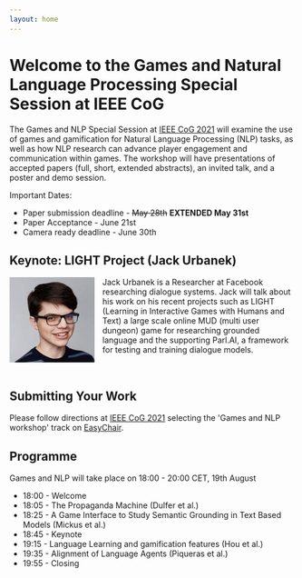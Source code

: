 ```yaml
---
layout: home
---
```


# Welcome to the Games and Natural Language Processing Special Session at IEEE CoG

The Games and NLP Special Session at [IEEE CoG 2021](https://ieee-cog.org/2021/) will examine the use of games and gamification
for Natural Language Processing (NLP) tasks, as well as how NLP research can
advance player engagement and communication within games. The workshop will have
presentations of accepted papers (full, short, extended abstracts), an invited
talk, and a poster and demo session. 

Important Dates:

- Paper submission deadline - ~~May 28th~~ **EXTENDED May 31st**
- Paper Acceptance - June 21st
- Camera ready deadline - June 30th


## Keynote: LIGHT Project (Jack Urbanek)

<img style='float:left; margin-right:1em;' src="ju.png" />

Jack Urbanek is a Researcher at Facebook researching dialogue systems.  Jack
will talk about his work on his recent projects such as LIGHT (Learning in
Interactive Games with Humans and Text)  a large scale online MUD (multi user
dungeon) game for researching grounded language and the supporting Parl.AI, a
framework for testing and training dialogue models.

<div style='clear:both;'><br /></div>

## Submitting Your Work

Please follow directions at [IEEE CoG 2021](https://ieee-cog.org/2021/) selecting the 'Games and NLP workshop' track on [EasyChair](https://easychair.org/conferences/?conf=ieeecog2021).

## Programme

Games and NLP will take place on 18:00 - 20:00 CET, 19th August

- 18:00 - Welcome
- 18:05 - The Propaganda Machine (Dulfer et al.)
- 18:25 - A Game Interface to Study Semantic Grounding in Text Based Models (Mickus et al.)
- 18:45 - Keynote
- 19:15 - Language Learning and gamification features (Hou et al.)
- 19:35 - Alignment of Language Agents (Piqueras et al.)
- 19:55 - Closing
